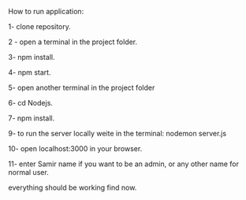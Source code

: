 How to run application:

1- clone repository.

2 - open a terminal in the project folder.

3- npm install.

4- npm start.

5- open another terminal in the project folder

6- cd Nodejs.

7- npm install.

9- to run the server locally weite in the terminal: nodemon server.js 

10- open localhost:3000 in your browser.

11- enter Samir name if you want to be an admin, or any other name for normal user.

everything should be working find now.
